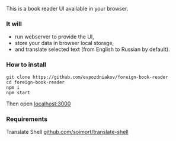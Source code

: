 This is a book reader UI available in your browser.

### It will

- run webserver to provide the UI,
- store your data in browser local storage,
- and translate selected text (from English to Russian by default).

### How to install

```
git clone https://github.com/evpozdniakov/foreign-book-reader
cd foreign-book-reader
npm i
npm start
```
Then open [localhost:3000](http://localhost:3000)

### Requirements

Translate Shell
[github.com/soimort/translate-shell](https://github.com/soimort/translate-shell)